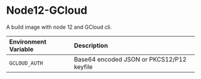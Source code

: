 # Node12-GCloud
A build image with node 12 and GCloud cli.

|Environment Variable|Description|
|:---|:---|
|`GCLOUD_AUTH`|Base64 encoded JSON or PKCS12/P12 keyfile|
